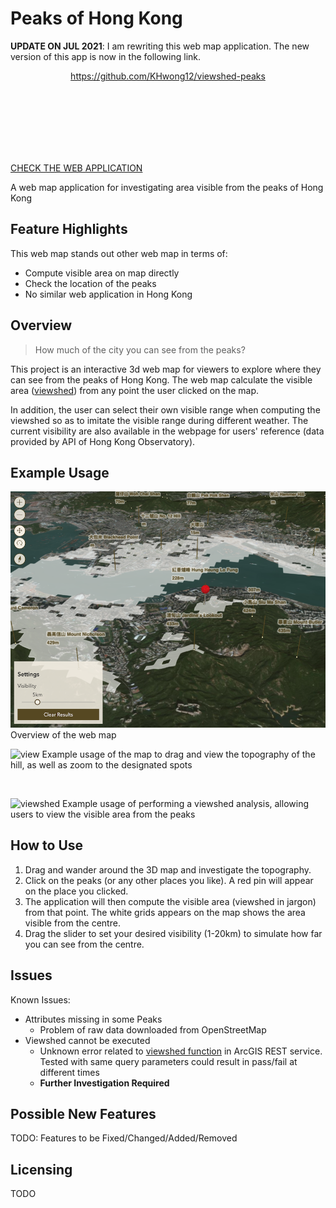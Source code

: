 # Peaks of Hong Kong

**UPDATE ON JUL 2021**: I am rewriting this web map application. The new version of this app is now in the following link.

<p align="center">
  <a href="https://github.com/KHwong12/viewshed-peaks">
    https://github.com/KHwong12/viewshed-peaks
  </a>
</p>

<br>
<br>
<br>
<br>
<br>
<br>


[CHECK THE WEB APPLICATION](https://khwong12.github.io/HK_Peaks/)

A web map application for investigating area visible from the peaks of Hong Kong

## Feature Highlights

This web map stands out other web map in terms of:

- Compute visible area on map directly
- Check the location of the peaks
- No similar web application in Hong Kong

## Overview

> How much of the city you can see from the peaks?

This project is an interactive 3d web map for viewers to explore where they can see from the peaks of Hong Kong. The web map calculate the visible area ([viewshed](https://en.wikipedia.org/wiki/Viewshed)) from any point the user clicked on the map.

In addition, the user can select their own visible range when computing the viewshed so as to imitate the visible range during different weather. The current visibility are also available in the webpage for users' reference (data provided by API of Hong Kong Observatory).

## Example Usage

![overview](img/HKPeaks_Overview.png)
Overview of the web map
&nbsp;

![view](img/HKPeaks_move.gif)
Example usage of the map to drag and view the topography of the hill, as well as zoom to the designated spots

&nbsp;

![viewshed](img/HKPeaks_viewshed.gif)
Example usage of performing a viewshed analysis, allowing users to view the visible area from the peaks

## How to Use

1. Drag and wander around the 3D map and investigate the topography.
2. Click on the peaks (or any other places you like). A red pin will appear on the place you clicked.
3. The application will then compute the visible area (viewshed in jargon) from that point. The white grids appears on the map shows the area visible from the centre.
4. Drag the slider to set your desired visibility (1-20km) to simulate how far you can see from the centre.

<!-- ## Motivation

How this web map stands out from others? -->

## Issues

Known Issues:

- Attributes missing in some Peaks
  - Problem of raw data downloaded from OpenStreetMap
- Viewshed cannot be executed
  - Unknown error related to [viewshed function](https://sampleserver6.arcgisonline.com/arcgis/rest/services/Elevation/ESRI_Elevation_World/GPServer/Viewshed) in ArcGIS REST service. Tested with same query parameters could result in pass/fail at different times
  - **Further Investigation Required**

## Possible New Features

TODO: Features to be Fixed/Changed/Added/Removed

## Licensing

TODO
